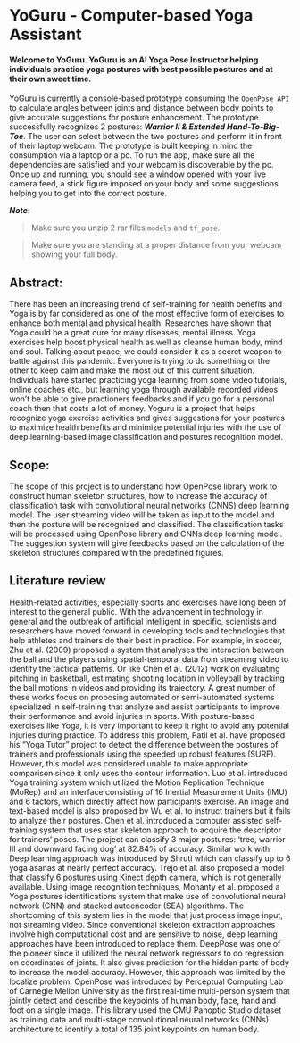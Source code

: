 # YoGuru - Computer-based Yoga Assistant

#### Welcome to YoGuru. YoGuru is an AI Yoga Pose Instructor helping individuals practice yoga postures with best possible postures and at their own sweet time.
YoGuru is currently a console-based prototype consuming the `OpenPose API` to calculate angles between joints and distance between body points to give accurate suggestions for posture enhancement. The prototype successfully recognizes 2 postures: ***Warrior II & Extended Hand-To-Big-Toe***. The user can select between the two postures and perform it in front of their laptop webcam. The prototype is built keeping in mind the consumption via a laptop or a pc. 
To run the app, make sure all the dependencies are satisfied and your webcam is discoverable by the pc. Once up and running, you should see a window opened with your live camera feed, a stick figure imposed on your body and some suggestions helping you to get into the correct posture.

***Note***: 
> Make sure you unzip 2 rar files `models` and `tf_pose`.

> Make sure you are standing at a proper distance from your webcam showing your full body. 


## Abstract:
There has been an increasing trend of self-training for health benefits and Yoga is by far considered as one of the most effective form of exercises to enhance both mental and physical health. Researches have shown that Yoga could be a great cure for many diseases, mental illness. Yoga exercises help boost physical health as well as cleanse human body, mind and soul. Talking about peace, we could consider it as a secret weapon to battle against this pandemic. Everyone is trying to do something or the other to keep calm and make the most out of this current situation. Individuals have started practicing yoga learning from some video tutorials, online coaches etc., but learning yoga through available recorded videos won’t be able to give practioners feedbacks and if you go for a personal coach then that costs a lot of money. Yoguru is a project that helps recognize yoga exercise activities and gives suggestions for your postures to maximize health benefits and minimize potential injuries with the use of deep learning-based image classification and postures recognition model.

## Scope:
The scope of this project is to understand how OpenPose library work to construct human skeleton structures,  how to increase the accuracy of classification task with convolutional neural networks (CNNS) deep learning model.
The user streaming video will be taken as input to the model and then the posture will be recognized and classified. The classification tasks will be processed using OpenPose library and CNNs deep learning model. The suggestion system will give feedbacks based on the calculation of the skeleton structures compared with the predefined figures.

## Literature review
Health-related activities, especially sports and exercises have long been of interest to the general public. With the advancement in technology in general and the outbreak of artificial intelligent in specific, scientists and researchers have moved forward in developing tools and technologies that help athletes and trainers do their best in practice. For example, in soccer, Zhu et al. (2009) proposed a system that analyses the interaction between the ball and the players using spatial-temporal data from streaming video to identify the tactical patterns. Or like Chen et al. (2012) work on evaluating pitching in basketball, estimating shooting location in volleyball by tracking the ball motions in videos and providing its trajectory.
A great number of these works focus on proposing automated or semi-automated systems specialized in self-training that analyze and assist participants to improve their performance and avoid injuries in sports. With posture-based exercises like Yoga, it is very important to keep it right to avoid any potential injuries during practice. To address this problem, Patil et al. have proposed his “Yoga Tutor” project to detect the difference between the postures of trainers and professionals using the speeded up robust features (SURF). However, this model was considered unable to make appropriate comparison since it only uses the contour information.  Luo et al. introduced Yoga training system which utilized the Motion Replication Technique (MoRep) and an interface consisting of 16 Inertial Measurement Units (IMU) and 6 tactors, which directly affect how participants exercise. An image and text-based model is also proposed by Wu et al. to instruct trainers but it fails to analyze their postures.
Chen et al. introduced a computer assisted self-training system that uses star skeleton approach to acquire the descriptor for trainers’ poses. The project can classify 3 major postures: ‘tree, warrior III and downward facing dog’ at 82.84% of accuracy. Similar work with Deep learning approach was introduced by Shruti which can classify up to 6 yoga asanas at nearly perfect accuracy. Trejo et al. also proposed a model that classify 6 postures using Kinect depth camera, which is not generally available.
Using image recognition techniques, Mohanty et al. proposed a Yoga postures identifications system that make use of convolutional neural network (CNN) and stacked autoencoder (SEA) algorithms. The shortcoming of this system lies in the model that just process image input, not streaming video.
Since conventional skeleton extraction approaches involve high computational cost and are sensitive to noise, deep learning approaches have been introduced to replace them. DeepPose was one of the pioneer since it utilized the neural network regressors to do regression on coordinates of joints. It also gives prediction for the hidden parts of body to increase the model accuracy. However, this approach was limited by the localize problem.
OpenPose was introduced by Perceptual Computing Lab of Carnegie Mellon University as the first real-time multi-person system that jointly detect and describe the keypoints of human body, face, hand and foot on a single image. This library used the CMU Panoptic Studio dataset as training data and multi-stage convolutional neural networks (CNNs) architecture to identify a total of 135 joint keypoints on human body.



